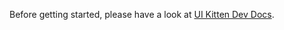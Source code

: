 Before getting started, please have a look at [UI Kitten Dev Docs](https://github.com/akveo/react-native-ui-kitten/blob/master/DEV_DOCS.md#demo-application---kitten-tricks).
